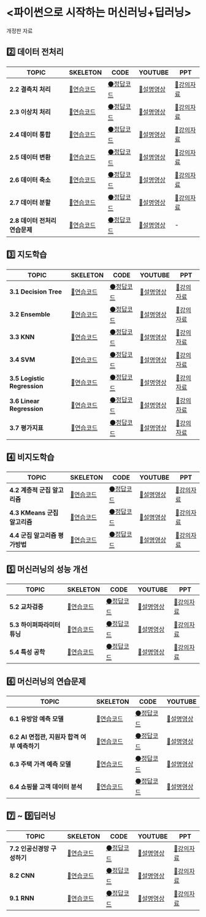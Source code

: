 # <파이썬으로 시작하는 머신러닝+딥러닝>
개정판 자료

## :two: 데이터 전처리
TOPIC | SKELETON | CODE | YOUTUBE | PPT
---|---|---|---|---
**2.2 결측치 처리** |[:radio_button:연습코드](https://github.com/zzhining/python_ml_dl2/blob/main/2_2_na_exercise_skeleton.ipynb) | [:black_circle:정답코드](https://github.com/zzhining/python_ml_dl2/blob/main/answer/2_2_na_exercise.ipynb) | [:movie_camera:설명영상]() | [:page_facing_up:강의자료]() 
**2.3 이상치 처리** |[:radio_button:연습코드](https://github.com/zzhining/python_ml_dl2/blob/main/2_3_outlier_exercise_skeleton.ipynb) | [:black_circle:정답코드](https://github.com/zzhining/python_ml_dl2/blob/main/answer/2_3_outlier_exercise.ipynb) | [:movie_camera:설명영상]() | [:page_facing_up:강의자료]() 
**2.4 데이터 통합** |[:radio_button:연습코드](https://github.com/zzhining/python_ml_dl2/blob/main/2_4_merge_exercise_skeleton.ipynb) | [:black_circle:정답코드](https://github.com/zzhining/python_ml_dl2/blob/main/answer/2_4_merge_exercise.ipynb) | [:movie_camera:설명영상]() | [:page_facing_up:강의자료]() 
**2.5 데이터 변환** |[:radio_button:연습코드](https://github.com/zzhining/python_ml_dl2/blob/main/2_5_exercise_skeleton.ipynb) | [:black_circle:정답코드](https://github.com/zzhining/python_ml_dl2/blob/main/answer/2_5_exercise.ipynb) | [:movie_camera:설명영상]() | [:page_facing_up:강의자료]() 
**2.6 데이터 축소** |[:radio_button:연습코드](https://github.com/zzhining/python_ml_dl2/blob/main/2_6_exercise_skeleton.ipynb) | [:black_circle:정답코드](https://github.com/zzhining/python_ml_dl2/blob/main/answer/2_6_exercise.ipynb) | [:movie_camera:설명영상]() | [:page_facing_up:강의자료]() 
**2.7 데이터 분할** |[:radio_button:연습코드](https://github.com/zzhining/python_ml_dl2/blob/main/2_7_exercise_skeleton.ipynb) | [:black_circle:정답코드](https://github.com/zzhining/python_ml_dl2/blob/main/answer/2_7_exercise.ipynb) | [:movie_camera:설명영상]() | [:page_facing_up:강의자료]() 
**2.8 데이터 전처리 연습문제** |[:radio_button:연습코드](https://github.com/zzhining/python_ml_dl2/blob/main/2_8_exercise_skeleton.ipynb) | [:black_circle:정답코드](https://github.com/zzhining/python_ml_dl2/blob/main/answer/2_8_exercise.ipynb) | [:movie_camera:설명영상]() | -

## :three: 지도학습
TOPIC | SKELETON | CODE | YOUTUBE | PPT
---|---|---|---|---
**3.1 Decision Tree** |[:radio_button:연습코드](https://github.com/zzhining/python_ml_dl2/blob/main/3_1_decisiontree_exercise_skeleton.ipynb) | [:black_circle:정답코드](https://github.com/zzhining/python_ml_dl2/blob/main/answer/3_1_decisiontree_exercise.ipynb) | [:movie_camera:설명영상]() | [:page_facing_up:강의자료]()
**3.2 Ensemble** |[:radio_button:연습코드](https://github.com/zzhining/python_ml_dl2/blob/main/3_2_ensemble_exercise_skeleton.ipynb) | [:black_circle:정답코드](https://github.com/zzhining/python_ml_dl2/blob/main/answer/3_2_ensemble_exercise.ipynb) | [:movie_camera:설명영상]() | [:page_facing_up:강의자료]() 
**3.3 KNN** |[:radio_button:연습코드](https://github.com/zzhining/python_ml_dl2/blob/main/3_3_knn_exercise_skeleton.ipynb) | [:black_circle:정답코드](https://github.com/zzhining/python_ml_dl2/blob/main/answer/3_3_knn_exercise.ipynb) | [:movie_camera:설명영상]() | [:page_facing_up:강의자료]() 
**3.4 SVM** |[:radio_button:연습코드](https://github.com/zzhining/python_ml_dl2/blob/main/3_4_svm_exercise_skeleton.ipynb) | [:black_circle:정답코드](https://github.com/zzhining/python_ml_dl2/blob/main/answer/3_3_knn_exercise.ipynb) | [:movie_camera:설명영상]() | [:page_facing_up:강의자료]() 
**3.5 Logistic Regression** |[:radio_button:연습코드](https://github.com/zzhining/python_ml_dl2/blob/main/3_5_logistic_regression_exercise_skeleton.ipynb) | [:black_circle:정답코드](https://github.com/zzhining/python_ml_dl2/blob/main/answer/3_5_logistic_regression_exercise.ipynb) | [:movie_camera:설명영상]() | [:page_facing_up:강의자료]() 
**3.6 Linear Regression** |[:radio_button:연습코드](https://github.com/zzhining/python_ml_dl2/blob/main/3_6_linear_regression_exercise_skeleton.ipynb) | [:black_circle:정답코드](https://github.com/zzhining/python_ml_dl2/blob/main/answer/3_6_linear_regression_exercise.ipynb) | [:movie_camera:설명영상]() | [:page_facing_up:강의자료]() 
**3.7 평가지표** |[:radio_button:연습코드](https://github.com/zzhining/python_ml_dl2/blob/main/3_7_evaluation_exercise_skeleton.ipynb) | [:black_circle:정답코드](https://github.com/zzhining/python_ml_dl2/blob/main/answer/3_7_evaluation_exercise.ipynb) | [:movie_camera:설명영상]() | [:page_facing_up:강의자료]() 



## :four: 비지도학습
TOPIC | SKELETON | CODE | YOUTUBE | PPT
---|---|---|---|---
**4.2 계층적 군집 알고리즘** |[:radio_button:연습코드](https://github.com/zzhining/python_ml_dl2/blob/main/4_2_agglomerative_clustering_skeleton.ipynb) | [:black_circle:정답코드](https://github.com/zzhining/python_ml_dl2/blob/main/answer/4_2_agglomerative_clustering.ipynb) | [:movie_camera:설명영상]() | [:page_facing_up:강의자료]() 
**4.3 KMeans 군집 알고리즘** |[:radio_button:연습코드](https://github.com/zzhining/python_ml_dl2/blob/main/4_3_kmeans_clustering_skeleton.ipynb) | [:black_circle:정답코드](https://github.com/zzhining/python_ml_dl2/blob/main/answer/4_3_kmeans_clustering.ipynb) | [:movie_camera:설명영상]() | [:page_facing_up:강의자료]() 
**4.4 군집 알고리즘 평가방법** |[:radio_button:연습코드](https://github.com/zzhining/python_ml_dl2/blob/main/4_4_kmeans_silhouettet_skeleton.ipynb) | [:black_circle:정답코드](https://github.com/zzhining/python_ml_dl2/blob/main/answer/4_4_kmeans_silhouettet.ipynb) | [:movie_camera:설명영상]() | [:page_facing_up:강의자료]() 


## :five: 머신러닝의 성능 개선
TOPIC | SKELETON | CODE | YOUTUBE | PPT
---|---|---|---|---
**5.2 교차검증** |[:radio_button:연습코드](https://github.com/zzhining/python_ml_dl2/blob/main/5_2_cross_validation_skeleton.ipynb) | [:black_circle:정답코드](https://github.com/zzhining/python_ml_dl2/blob/main/answer/5_2_cross_validation.ipynb) | [:movie_camera:설명영상]() | [:page_facing_up:강의자료]() 
**5.3 하이퍼파라미터 튜닝** |[:radio_button:연습코드](https://github.com/zzhining/python_ml_dl2/blob/main/5_3_hyperparameter_skeleton.ipynb) | [:black_circle:정답코드](https://github.com/zzhining/python_ml_dl2/blob/main/answer/5_3_hyperparameter.ipynb) | [:movie_camera:설명영상]() | [:page_facing_up:강의자료]() 
**5.4 특성 공학** |[:radio_button:연습코드](https://github.com/zzhining/python_ml_dl2/blob/main/5_4_feature_engineering_skeleton.ipynb) | [:black_circle:정답코드](https://github.com/zzhining/python_ml_dl2/blob/main/answer/5_4_feature_engineering.ipynb) | [:movie_camera:설명영상]() | [:page_facing_up:강의자료]() 


## :six: 머신러닝의 연습문제
TOPIC | SKELETON | CODE | YOUTUBE 
---|---|---|---
**6.1 유방암 예측 모델** |[:radio_button:연습코드]() | [:black_circle:정답코드]() | [:movie_camera:설명영상]() 
**6.2 AI 면접관, 지원자 합격 여부 예측하기** |[:radio_button:연습코드]() | [:black_circle:정답코드]() | [:movie_camera:설명영상]() 
**6.3 주택 가격 예측 모델** |[:radio_button:연습코드]() | [:black_circle:정답코드]() | [:movie_camera:설명영상]() 
**6.4 쇼핑몰 고객 데이터 분석** |[:radio_button:연습코드]() | [:black_circle:정답코드]() | [:movie_camera:설명영상]() 


## :seven: ~ :nine:딥러닝
TOPIC | SKELETON | CODE | YOUTUBE | PPT
---|---|---|---|---
**7.2 인공신경망 구성하기** |[:radio_button:연습코드]() | [:black_circle:정답코드]() | [:movie_camera:설명영상]() | [:page_facing_up:강의자료]()
**8.2 CNN** |[:radio_button:연습코드]() | [:black_circle:정답코드]() | [:movie_camera:설명영상]() | [:page_facing_up:강의자료]()
**9.1 RNN** |[:radio_button:연습코드]() | [:black_circle:정답코드]() | [:movie_camera:설명영상]() | [:page_facing_up:강의자료]()
